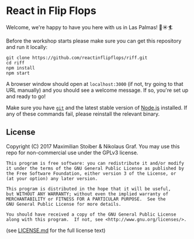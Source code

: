 # React in Flip Flops

Welcome, we're happy to have you here with us in Las Palmas! 🌴☀️🏄

Before the workshop starts please make sure you can get this repository and run it locally:

```
git clone https://github.com/reactinflipflops/riff.git
cd riff
npm install
npm start
```

A browser window should open at `localhost:3000` (if not, try going to that URL manually) and you should see a welcome message. If so, you're set up and ready to go!

Make sure you have [`git`](https://git-scm.com/) and the latest stable version of [Node.js](https://nodejs.org/en/) installed. If any of these commands fail, please reinstall the relevant binary.

## License

Copyright (C) 2017  Maximilian Stoiber & Nikolaus Graf. You may use this repo for non-commercial use under the GPLv3 license.

```
This program is free software: you can redistribute it and/or modify
it under the terms of the GNU General Public License as published by
the Free Software Foundation, either version 3 of the License, or
(at your option) any later version.

This program is distributed in the hope that it will be useful,
but WITHOUT ANY WARRANTY; without even the implied warranty of
MERCHANTABILITY or FITNESS FOR A PARTICULAR PURPOSE.  See the
GNU General Public License for more details.

You should have received a copy of the GNU General Public License
along with this program.  If not, see <http://www.gnu.org/licenses/>.
```

(see [LICENSE.md](LICENSE.md) for the full license text)
